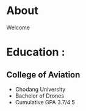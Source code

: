 # About
Welcome

# Education : 
## College of Aviation
- Chodang University
- Bachelor of Drones
- Cumulative GPA 3.7/4.5
